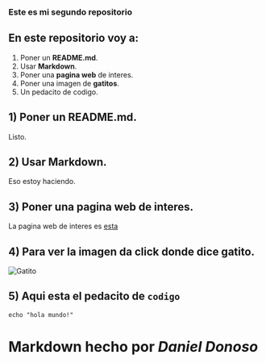 ### Este es mi segundo repositorio

## En este repositorio voy a:

1. Poner un **README.md**. 
2. Usar **Markdown**.
3. Poner una **pagina web** de interes.
4. Poner una imagen de **gatitos**.
5. Un pedacito de codigo.

## 1) Poner un **README.md**.

Listo.

## 2) Usar **Markdown**.

Eso estoy haciendo.

## 3) Poner una **pagina web** de interes.

La pagina web de interes es [esta](https://github.com/dfdonosor)

## 4) Para ver la imagen da click donde dice gatito.

![Gatito](https://galakia.com/wp-supercontent/uploads/2018/05/Que-debes-hacer-si-encuentras-cachorros-de-gatos-abandonados-1280x720.jpg)

## 5) Aqui esta el pedacito de `codigo`

```
echo "hola mundo!"

```

# Markdown hecho por *Daniel Donoso* 


